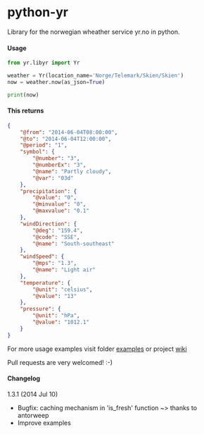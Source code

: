 python-yr
=================
Library for the norwegian wheather service yr.no in python.

#### Usage
```python
from yr.libyr import Yr

weather = Yr(location_name='Norge/Telemark/Skien/Skien')
now = weather.now(as_json=True)

print(now)
```

#### This returns
```json
{
    "@from": "2014-06-04T08:00:00", 
    "@to": "2014-06-04T12:00:00", 
    "@period": "1", 
    "symbol": {
        "@number": "3", 
        "@numberEx": "3", 
        "@name": "Partly cloudy", 
        "@var": "03d"
    }, 
    "precipitation": {
        "@value": "0", 
        "@minvalue": "0", 
        "@maxvalue": "0.1"
    }, 
    "windDirection": {
        "@deg": "159.4", 
        "@code": "SSE", 
        "@name": "South-southeast"
    }, 
    "windSpeed": {
        "@mps": "1.3", 
        "@name": "Light air"
    }, 
    "temperature": {
        "@unit": "celsius", 
        "@value": "13"
    }, 
    "pressure": {
        "@unit": "hPa", 
        "@value": "1012.1"
    }
}
```

For more usage examples visit folder [examples](/yr/examples) or project [wiki](https://github.com/wckd/python-yr/wiki)

Pull requests are very welcomed! :-)

#### Changelog

1.3.1 (2014 Jul 10)

* Bugfix: caching mechanism in 'is_fresh' function ~> thanks to antorweep
* Improve examples
